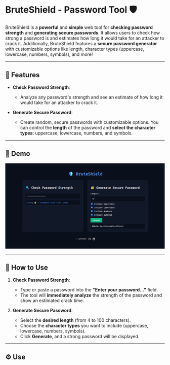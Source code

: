 # BruteShield - Password Tool 🛡️

BruteShield is a **powerful** and **simple** web tool for **checking password strength** and **generating secure passwords**. It allows users to check how strong a password is and estimates how long it would take for an attacker to crack it. Additionally, BruteShield features a **secure password generator** with customizable options like length, character types (uppercase, lowercase, numbers, symbols), and more!

---

## 🚀 Features

- **Check Password Strength**: 
  - Analyze any password's strength and see an estimate of how long it would take for an attacker to crack it.

- **Generate Secure Password**: 
  - Create random, secure passwords with customizable options. You can control the **length** of the password and **select the character types**: uppercase, lowercase, numbers, and symbols.

---

## 📸 Demo
![BruteShield Demo](bruteshield.png)

---

## 📘 How to Use

1. **Check Password Strength**:
   - Type or paste a password into the **"Enter your password..."** field.
   - The tool will **immediately analyze** the strength of the password and show an estimated crack time.

2. **Generate Secure Password**:
   - Select the **desired length** (from 4 to 100 characters).
   - Choose the **character types** you want to include (uppercase, lowercase, numbers, symbols).
   - Click **Generate**, and a strong password will be displayed.

---

## ⚙️ Use

